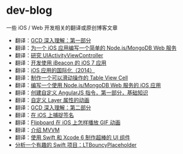 dev-blog
========

一些 iOS / Web 开发相关的翻译或原创博客文章

- 翻译：[GCD 深入理解：第一部分](https://github.com/nixzhu/dev-blog/blob/master/2014-04-19-grand-central-dispatch-in-depth-part-1.md)
- 翻译：[为一个 iOS 应用编写一个简单的 Node.js/MongoDB Web 服务](https://github.com/nixzhu/dev-blog/blob/master/2014-04-21-write-a-simple-nodejs-mongodb-web-service-for-an-ios-app.md)
- 翻译：[研究 UIActivityViewController](https://github.com/nixzhu/dev-blog/blob/master/2014-04-22-ui-activity-viewcontroller.md)
- 翻译：[开发使用 iBeacon 的 iOS 7 应用](https://github.com/nixzhu/dev-blog/blob/master/2014-04-23-ios7-ibeacons-tutorial.md)
- 翻译：[iOS 应用的国际化（2014）](https://github.com/nixzhu/dev-blog/blob/master/2014-04-24-internationalization-tutorial-for-ios-2014.md)
- 翻译：[制作一个可以滑动操作的 Table View Cell](https://github.com/nixzhu/dev-blog/blob/master/2014-04-26-make-swipeable-table-view-cell-actions-without-going-nuts-scroll-views.md)
- 翻译：[编写一个使用 Node.js/MongoDB Web 服务的 iOS 应用](https://github.com/nixzhu/dev-blog/blob/master/2014-04-29-write-ios-app-uses-node-jsmongodb-web-service.md)
- 翻译：[创建自定义 AngularJS 指令，第一部分，基础知识](https://github.com/nixzhu/dev-blog/blob/master/2014-05-03-creating-custom-angularjs-directives-part-1-the-fundamentals.md)
- 翻译：[自定义 Layer 属性的动画](https://github.com/nixzhu/dev-blog/blob/master/2014-05-10-animating-custom-layer-properties.md)
- 翻译：[GCD 深入理解：第二部分](https://github.com/nixzhu/dev-blog/blob/master/2014-05-14-grand-central-dispatch-in-depth-part-2.md)
- 翻译：[在 iOS 上捕捉签名](https://github.com/nixzhu/dev-blog/blob/master/2014-05-27-capture-a-signature-on-ios.md)
- 翻译：[Flipboard 在 iOS 上怎样播放 GIF 动画](https://github.com/nixzhu/dev-blog/blob/master/2014-06-01-animated-gif.md)
- 翻译：[介绍 MVVM](https://github.com/nixzhu/dev-blog/blob/master/2014-06-10-mvvm.md)
- 翻译：[使用 Swift 和 Xcode 6 制作超棒的 UI 组件](https://github.com/nixzhu/dev-blog/blob/master/2014-06-10-make-awesome-ui-components-ios-8-using-swift-xcode-6.md)
- [分析一个有趣的 Swift 项目：LTBouncyPlaceholder](https://github.com/nixzhu/dev-blog/blob/master/2014-06-12-LTBouncyPlaceholder.md)
